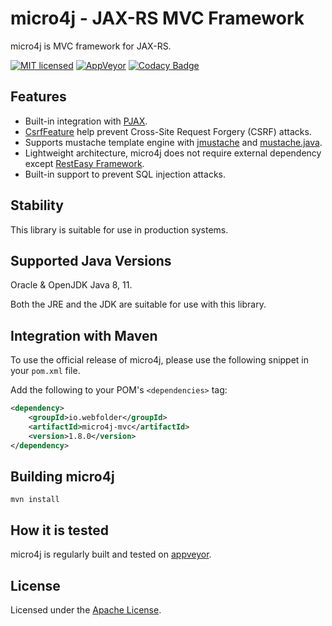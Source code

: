 micro4j - JAX-RS MVC Framework
==============================

micro4j is MVC framework for JAX-RS.

[![MIT licensed](https://img.shields.io/badge/license-MIT-blue.svg)](https://github.com/micro4j/micro4j/blob/master/LICENSE.md)
[![AppVeyor](https://img.shields.io/appveyor/ci/WebFolder/micro4j.svg?label=Windows)](https://ci.appveyor.com/project/WebFolder/micro4j)
[![Codacy Badge](https://api.codacy.com/project/badge/Grade/11300700026043b79cbef2a4f1b8f26d)](https://www.codacy.com/app/WebFolder/micro4j?utm_source=github.com&amp;utm_medium=referral&amp;utm_content=webfolderio/micro4j&amp;utm_campaign=Badge_Grade)

Features
--------
 * Built-in integration with [PJAX](https://github.com/defunkt/jquery-pjax).
 * [CsrfFeature](https://github.com/webfolderio/micro4j/blob/master/micro4j-mvc/src/main/java/io/webfolder/micro4j/mvc/csrf/CsrfFeature.java) help prevent Cross-Site Request Forgery (CSRF) attacks.
 * Supports mustache template engine with [jmustache](https://github.com/samskivert/jmustache) and  [mustache.java](https://github.com/spullara/mustache.java).
 * Lightweight architecture, micro4j does not require external dependency except [RestEasy Framework](https://github.com/resteasy/resteasy).
 * Built-in support to prevent SQL injection attacks.

Stability
---------
This library is suitable for use in production systems.
 
Supported Java Versions
-----------------------

Oracle & OpenJDK Java 8, 11.

Both the JRE and the JDK are suitable for use with this library.

Integration with Maven
----------------------

To use the official release of micro4j, please use the following snippet in your `pom.xml` file.

Add the following to your POM's `<dependencies>` tag:

```xml
<dependency>
    <groupId>io.webfolder</groupId>
    <artifactId>micro4j-mvc</artifactId>
    <version>1.8.0</version>
</dependency>
```
 
Building micro4j
----------------
`mvn install`

How it is tested
----------------
micro4j is regularly built and tested on [appveyor](https://ci.appveyor.com/project/WebFolder/micro4j).

License
-------
Licensed under the [Apache License](https://github.com/webfolderio/micro4j/blob/master/LICENSE).
